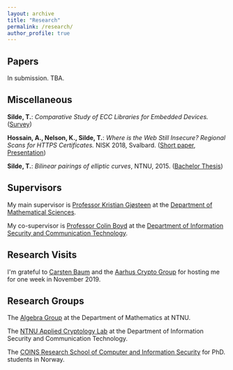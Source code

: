 ```yaml
---
layout: archive
title: "Research"
permalink: /research/
author_profile: true
---
```


## Papers

In submission. TBA.

## Miscellaneous

**Silde, T.**: _Comparative Study of ECC Libraries for Embedded Devices._ ([Survey](https://tjerandsilde.no/files/Comparative-Study-of-ECC-Libraries-for-Embedded-Devices.pdf))

**Hossain, A., Nelson, K.,  Silde, T.**: _Where is the Web Still Insecure? Regional Scans for HTTPS Certificates._ NISK 2018, Svalbard. ([Short paper](https://tjerandsilde.no/files/Where_is_the_web_still_insecure__Regional_scans_for_HTTPS_certificates.pdf), [Presentation](https://tjerandsilde.no/files/NISK_presentation.pdf))

**Silde, T.**: _Bilinear pairings of elliptic curves_, NTNU, 2015. ([Bachelor Thesis](https://tjerandsilde.no/files/Bachelor_Thesis.pdf))

## Supervisors
My main supervisor is [Professor Kristian Gjøsteen](https://www.ntnu.edu/employees/kristian.gjosteen) at the [Department of Mathematical Sciences](https://www.ntnu.edu/imf).

My co-supervisor is [Professor Colin Boyd](https://www.ntnu.edu/employees/colin.boyd) at the [Department of Information Security and Communication Technology](https://www.ntnu.edu/iik).

## Research Visits
I'm grateful to [Carsten Baum](http://www.carstenbaum.com) and the [Aarhus Crypto Group](https://cs.au.dk/research/cryptography-and-security) for hosting me for one week in November 2019.

## Research Groups
The [Algebra Group](https://www.ntnu.edu/imf/research/algebra) at the Department of Mathematics at NTNU.

The [NTNU Applied Cryptology Lab](https://www.ntnu.edu/iik/nacl-lab) at the Department of Information Security and Communication Technology.

The [COINS Research School of Computer and Information Security](https://coinsrs.no) for PhD. students in Norway.
